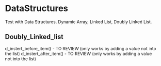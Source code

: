 # DataStructures
Test with Data Structures. Dynamic Array, Linked List, Doubly Linked List.

## Doubly_Linked_list 
d_instert_before_item() - TO REVIEW (only works by adding a value not into the list)
d_instert_after_item() - TO REVIEW (only works by adding a value not into the list)
